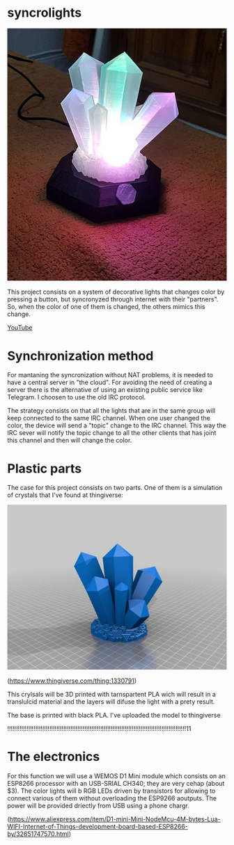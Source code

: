 # syncrolights

![pic](pics/syncrolights.jpg)

This project consists on a system of decorative lights that changes color by pressing a button, but syncronyzed through internet with their "partners". So, when the color of one of them is changed, the others mimics this change.

[YouTube](https://youtu.be/mCSxQj67VzU)

# Synchronization method
For mantaning the syncronization without NAT problems, it is needed to have a central server in "the cloud". For avoiding the need of creating a server there is the alternative of using an existing public service like Telegram. I choosen to use the old IRC protocol. 

The strategy consists on that all the lights that are in the same group will keep connected to the same IRC channel. When one user changed the color, the device will send a "topic" change to the IRC channel. This way the IRC sever will notify the topic change to all the other clients that has joint this channel and then will change the color.

# Plastic parts
The case for this project consists on two parts. One of them is a simulation of crystals that I've found at thingiverse:

![pic](pics/Model.jpg)

(https://www.thingiverse.com/thing:1330791)

This crylsals will be 3D printed with tarnspartent PLA wich will result in a translulcid material and the layers will difuse the light with a prety result.

The base is printed with black PLA. I've uploaded the model to thingiverse

!!!!!!!!!!!!!!!!!!!!!!!!!!!!!!!!!!!!!!!!!!!!!!!!!!!!!!!!!!!!!!!!!!!!!!!!!!!!!!!!!!!!!!!!!!!!!!!!!!!!!!11


# The electronics
For this function we will use a WEMOS D1 Mini module which consists on an ESP8266 processor with an USB-SRIAL CH340; they are very cehap (about $3). The color lights will b RGB LEDs driven by transistors for allowing to connect various of them without overloading the ESP9266 aoutputs. The power will be provided driectly from USB using a phone chargr.

(https://www.aliexpress.com/item/D1-mini-Mini-NodeMcu-4M-bytes-Lua-WIFI-Internet-of-Things-development-board-based-ESP8266-by/32651747570.html)


